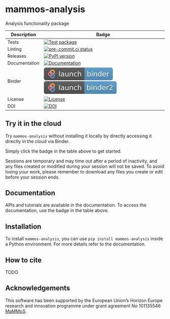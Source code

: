 # mammos-analysis
Analysis functionality package

| Description   | Badge                                                                                                                                                                                                                                                   |
|---------------|---------------------------------------------------------------------------------------------------------------------------------------------------------------------------------------------------------------------------------------------------------|
| Tests         | [![Test package](https://github.com/MaMMoS-project/mammos-analysis/actions/workflows/test.yml/badge.svg)](https://github.com/MaMMoS-project/mammos-analysis/actions/workflows/test.yml)                                                                 |
| Linting       | [![pre-commit.ci status](https://results.pre-commit.ci/badge/github/MaMMoS-project/mammos-analysis/main.svg)](https://results.pre-commit.ci/latest/github/MaMMoS-project/mammos-analysis/main)                                                          |
| Releases      | [![PyPI version](https://badge.fury.io/py/mammos-analysis.svg)](https://badge.fury.io/py/mammos-analysis)                                                                                                                                               |
| Documentation | [![Documentation](https://img.shields.io/badge/Docs-mammos--project.github.io%2Fmammos-blue)](https://mammos-project.github.io/mammos/index.html)                                                                                                       |
| Binder        | [![Binder](.binder/badge-launch-binder.svg)](https://mybinder.org/v2/gh/mammos-project/mammos-analysis/latest?urlpath=lab%2Ftree%2Fexamples) [![Binder2](.binder/badge-launch-binder2.svg)](https://notebooks.mpcdf.mpg.de/binder/v2/gl/mammos-project%2Fmammos-analysis/latest?urlpath=lab%2Ftree%2Fexamples) |
| License       | [![License](https://img.shields.io/badge/License-MIT-blue.svg)](https://opensource.org/licenses/MIT)                                                                                                                                                    |
| DOI           | [![DOI](https://zenodo.org/badge/DOI/10.5281/zenodo.15755234.svg)](https://doi.org/10.5281/zenodo.15755234)                                                                                                                                             |


## Try it in the cloud
Try `mammos-analysis` without installing it locally by directly accessing it directly in the cloud
via Binder.

Simply click the badge in the table above to get started.

Sessions are temporary and may time out after a period of inactivity, and any files
created or modified during your session will not be saved.
To avoid losing your work, please remember to download any files you create or edit
before your session ends.

## Documentation

APIs and tutorials are available in the documentation. To access the documentation, use the badge in the table above.

## Installation

To install `mammos-analysis`, you can use `pip install mammos-analysis` inside a Python environment.
For more details refer to the documentation.

## How to cite

TODO

## Acknowledgements

This software has been supported by the European Union’s Horizon Europe research and innovation programme under grant agreement No 101135546 [MaMMoS](https://mammos-project.github.io/).
